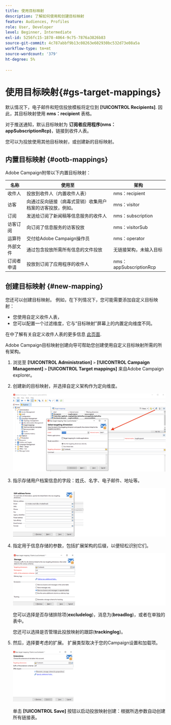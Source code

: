 ```yaml
---
title: 使用目标映射
description: 了解如何使用和创建目标映射
feature: Audiences, Profiles
role: User, Developer
level: Beginner, Intermediate
exl-id: 5256fc15-1878-4064-9c75-7876a3826b83
source-git-commit: 4c787abbf9b13c08263e602930bc532d73e08a5a
workflow-type: tm+mt
source-wordcount: '379'
ht-degree: 5%

---
```


# 使用目标映射{#gs-target-mappings}

默认情况下，电子邮件和短信投放模板将定位到 **[!UICONTROL Recipients]**. 因此，其目标映射使用 **nms：recipient** 表格。

对于推送通知，默认目标映射为 **订阅者应用程序(nms：appSubscriptionRcp)**，链接到收件人表。

您可以为投放使用其他目标映射，或创建新的目标映射。

## 内置目标映射 {#ootb-mappings}

Adobe Campaign附带以下内置目标映射：

| 名称 | 使用至 | 架构 |
|---|---|---|
| 收件人 | 投放到收件人（内置收件人表） | nms：recipient |
| 访客 | 向通过反向链接（病毒式营销）收集用户档案的访客投放，例如。 | mns：visitor |
| 订阅 | 发送给订阅了新闻稿等信息服务的收件人 | nms：subscription |
| 访客订阅 | 向订阅了信息服务的访客投放 | nms：visitorSub |
| 运算符 | 交付给Adobe Campaign操作员 | nms：operator |
| 外部文件 | 通过包含投放所需所有信息的文件投放 | 无链接架构，未输入目标 |
| 订阅者申请 | 投放到订阅了应用程序的收件人 | nms：appSubscriptionRcp |


## 创建目标映射 {#new-mapping}

您还可以创建目标映射。 例如，在下列情况下，您可能需要添加自定义目标映射：

* 您使用自定义收件人表，
* 您可以配置一个过滤维度，它与“目标映射”屏幕上的内置定向维度不同。

在中了解有关自定义收件人表的更多信息 [此页面](../dev/custom-recipient.md).

Adobe Campaign目标映射创建向导可帮助您创建使用自定义目标映射所需的所有架构。

1. 浏览至 **[!UICONTROL Administration]** `>` **[!UICONTROL Campaign Management]** `>` **[!UICONTROL Target mappings]** 来自Adobe Campaign explorer。

1. 创建新的目标映射，并选择自定义架构作为定向维度。

   ![](assets/new-target-mapping.png)


1. 指示存储用户档案信息的字段：姓氏、名字、电子邮件、地址等。

   ![](assets/wf_new_mapping_define_join.png)

1. 指定用于信息存储的参数，包括扩展架构的后缀，以便轻松识别它们。

   ![](assets/wf_new_mapping_define_names.png)

   您可以选择是否存储排除项(**excludelog**)，消息为(**broadlog**)，或者在单独的表中。

   您还可以选择是否管理此投放映射的跟踪(**trackinglog**)。

1. 然后，选择要考虑的扩展。 扩展类型取决于您的Campaign设置和加载项。

   ![](assets/wf_new_mapping_define_extensions.png)

   单击 **[!UICONTROL Save]** 按钮以启动投放映射创建：根据所选参数自动创建所有链接表。
